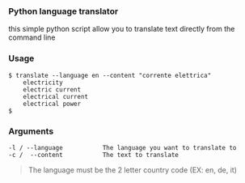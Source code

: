### Python language translator

this simple python script allow you to translate text directly from the command line

### Usage

    $ translate --language en --content "corrente elettrica"
        electricity
        electric current
        electrical current
        electrical power
    $

### Arguments
    -l / --language           The language you want to translate to
    -c /  --content           The text to translate

>The language must be the 2 letter country code (EX: en, de, it)
